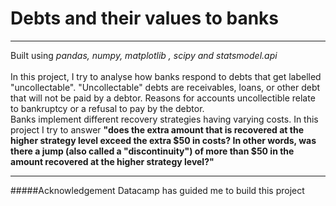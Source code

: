 # Debts and their values to banks
<hr>
Built using <i>pandas, numpy, matplotlib , scipy and statsmodel.api </i><br><br>
In this project, I try to analyse how banks respond to debts that get labelled "uncollectable". "Uncollectable" debts are receivables, loans, or other debt that will not be paid by a debtor. Reasons for accounts uncollectible relate to bankruptcy or a refusal to pay by the debtor. <br> 
Banks implement different recovery strategies having varying costs. In this project I try to answer <b>"does the extra amount that is recovered at the higher strategy level exceed the extra $50 in costs? In other words, was there a jump (also called a "discontinuity") of more than $50 in the amount recovered at the higher strategy level?"</b> <br>
<hr>
#####Acknowledgement
Datacamp has guided me to build this project
